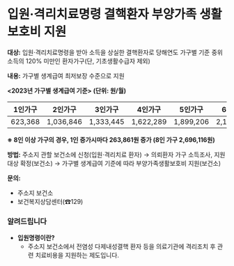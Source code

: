 # 입원·격리치료명령 결핵환자 부양가족 생활보호비 지원

**대상:** 입원·격리치료명령을 받아 소득을 상실한 결핵환자로 당해연도 가구별 기준 중위소득의 120% 미만인 환자가구(단, 기초생활수급자 제외)

**내용:** 가구별 생계급여 최저보장 수준으로 지원

**<2023년 가구별 생계급여 기준> (단위: 원/월)**

| 1인가구 | 2인가구 | 3인가구 | 4인가구 | 5인가구 | 6인가구 | 7인가구 |
|---------|---------|---------|---------|---------|---------|---------|
| 623,368 | 1,036,846 | 1,333,445 | 1,622,289 | 1,899,206 | 2,168,394 | 2,432,255 |

**※ 8인 이상 가구의 경우, 1인 증가시마다 263,861원 증가 (8인 가구 2,696,116원)**

**방법:** 주소지 관할 보건소에 신청(입원·격리치료 환자) → 의뢰환자 가구 소득조사, 지원대상 확정(보건소) → 가구별 생계급여 기준에 따라 부양가족생활보호비 지원(보건소)

**문의:**
- 주소지 보건소
- 보건복지상담센터(☎129)

### 알려드립니다
- **입원명령이란?**
  - 주소지 보건소에서 전염성 다제내성결핵 환자 등을 의료기관에 격리조치 후 관련 치료비용을 지원하는 제도입니다.
